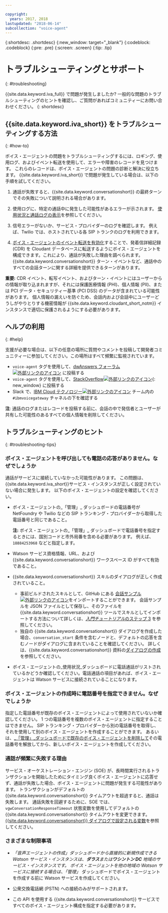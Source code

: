 ```yaml
---

copyright:
  years: 2017, 2018
lastupdated: "2018-06-14"
subcollection: "voice-agent"
---
```


{:shortdesc: .shortdesc}
{:new_window: target="_blank"}
{:codeblock: .codeblock}
{:pre: .pre}
{:screen: .screen}
{:tip: .tip}

# トラブルシューティングとサポート
{: #troubleshooting}

{{site.data.keyword.iva_full}} で問題が発生しましたか? 一般的な問題のトラブルシューティングのヒントを確認し、ご質問があればコミュニティーにお問い合わせください。
{: shortdesc}

## {{site.data.keyword.iva_short}} をトラブルシューティングする方法
{: #how-to}

ボイス・エージェントの問題をトラブルシューティングするには、ロギング、使用ログ、およびイベント転送を使用して、エラーや障害のレコードを見つけます。 これらのレコードは、ボイス・エージェントの問題の診断と解決に役立ちます。 {{site.data.keyword.iva_short}} で問題が発生している場合は、以下の手順を試してください。

1. 通話が失敗すると、{{site.data.keyword.conversationshort}} の最終ターンでその失敗について説明される場合があります。

1. 使用ログに、特定の通話中に発生した可能性があるエラーが示されます。 [使用状況と通話ログの表示](/docs/services/voice-agent?topic=voice-agent-logging)を参照してください。

1. 信号エラーがないか、サービス・プロバイダーのログを確認します。 例えば、Twilio では、ホストされている各 SIP トランクのログを利用できます。

1. [ボイス・エージェントのイベント転送を有効化](/docs/services/voice-agent?topic=voice-agent-event_forwarding)することで、発着信詳細記録 (CDR) を Cloudant データベースに転送するようにボイス・エージェントを構成できます。これにより、通話が失敗した理由を調べられます。 {{site.data.keyword.conversationshort}} ターン・イベントなど、通話中のすべての会話ターンに関する詳細を提供できるターンがあります。

**重要:** CDR イベント、転写イベント、およびターン・イベントにはユーザーからの情報が取り込まれますが、それには保護医療情報 (PHI)、個人情報 (PII)、または PCI データ・セキュリティー基準 (PCI DSS) のデータが含まれている可能性があります。 個人情報の漏えいを防ぐため、会話内および会話中にユーザーどうしがやりとりする機密情報が {{site.data.keyword.cloudant_short_notm}} インスタンスで適切に保護されるようにする必要があります。


## ヘルプの利用
{: #help}

支援が必要な場合は、以下の任意の場所に質問やコメントを投稿して開発者コミュニティーに参加してください。この場所はすべて頻繁に監視されています。

* `voice-agent` タグを使用して、[dwAnswers フォーラム ![外部リンクのアイコン](../../icons/launch-glyph.svg "外部リンクのアイコン")](https://developer.ibm.com/answers/topics/voice-agent/) に投稿する
* `voice-agent` タグを使用して、[StackOverflow![外部リンクのアイコン](../../icons/launch-glyph.svg "外部リンクのアイコン")](http://stackoverflow.com/questions/tagged/voice-agent){: new_window} に投稿する
* Slack で、[IBM Cloud テクノロジー![外部リンクのアイコン](../../icons/launch-glyph.svg "外部リンクのアイコン")](https://slack-invite-ibm-cloud-tech.mybluemix.net/) チーム内の `#ibmvoicegateway` チャネルの下を確認する

**注**: 通話のログまたはレコードを投稿する前に、会話の中で発信者とユーザーが共有した可能性のあるすべての個人情報を削除してください。

## トラブルシューティングのヒント
{: #troubleshooting-tips}

### ボイス・エージェントを呼び出しても電話の応答がありません。なぜでしょうか

通話がサービスに接続していなかった可能性があります。 この問題は、{{site.data.keyword.iva_short}}サービス・インスタンスが正しく設定されていない場合に発生します。 以下のボイス・エージェントの設定を確認してください。

* ボイス・エージェントの_「管理」_ ダッシュボードの電話番号が NetFoundry や Twilio などの SIP トランキング・プロバイダーから取得した電話番号と同じであること。

   **注:** ボイス・エージェントの_「管理」_ ダッシュボードで電話番号を指定するときには、国別コードと市外局番を含める必要があります。 例えば、`18884253968` などと指定します。

* Watson サービス資格情報、URL、および {{site.data.keyword.conversationshort}} ワークスペース ID がすべて有効であること。
* {{site.data.keyword.conversationshort}} スキルのダイアログが正しく作成されていること。
  * 事前ビルドされたスキルとして、GitHub にある [会話サンプル ![外部リンクのアイコン](../../icons/launch-glyph.svg "外部リンクのアイコン")](https://github.com/WASdev/sample.voice.gateway/blob/master/conversation/voice-gateway-conversation-en.json)をインポートすることができます。 会話サンプルを JSON ファイルとして保存し、そのファイルを {{site.data.keyword.conversationshort}} ツールでスキルとしてインポートする方法について詳しくは、[*入門チュートリアル*のステップ 3](/docs/services/voice-agent?topic=voice-agent-getting-started#step3) を参照してください。
  * 独自の {{site.data.keyword.conversationshort}} ダイアログを作成した場合、`conversation_start` 条件を含むノードと、デフォルトの応答を含むノードがダイアログに含まれていることを確認してください。 詳しくは、{{site.data.keyword.conversationshort}} 資料の[ダイアログの作成](/docs/services/assistant?topic=assistant-getting-started#getting-started-build-dialog)を参照してください。
* ボイス・エージェントの_使用状況_ダッシュボードに電話通話がリストされているかどうか確認してください。電話通話の項目があれば、ボイス・エージェントは Watson サービスに接続されていることになります。

### ボイス・エージェントの作成時に電話番号を指定できません。なぜでしょうか

指定した電話番号が既存のボイス・エージェントによって使用されていないか確認してください。 1 つの電話番号を複数のボイス・エージェントに指定することはできません。 SIP トランキング・プロバイダーから別の電話番号を取得し、それを使用して別のボイス・エージェントを作成することができます。 あるいは、[_「管理」_ダッシュボードで既存のボイス・エージェントを削除して](/docs/services/voice-agent?topic=voice-agent-managing#delete_va)その電話番号を解放してから、新しいボイス・エージェントを作成してください。

### 通話が頻繁に失敗する理由

サービス・オーケストレーション・エンジン (SOE) が、長時間実行されるトランザクションを開始したためにタイミング良くボイス・エージェントに応答せず、通話が失敗した場合、ボイス・エージェントに問題が発生する可能性があります。 トランザクションがデフォルトの {{site.data.keyword.conversationshort}} タイムアウトを超過すると、通話は失敗します。 通話失敗を回避するために、SOE では、`vgwConversationResponseTimeout` 状態変数を使用してデフォルトの {{site.data.keyword.conversationshort}} タイムアウトを変更できます。 [{{site.data.keyword.conversationshort}} ダイアログで設定される変数](https://www.ibm.com/support/knowledgecenter/SS4U29/api.html#variables-conv)を参照してください。


### さまざまな制限事項

* _「音声エージェントの作成」_ダッシュボードから直接的に新規作成できる Watson サービス・インスタンスは、**ダラス**または**ワシントン DC** 地域のサービス・インスタンスです。 ボイス・エージェントを他の地域の Watson サービスに接続する場合は、_「管理」_ ダッシュボードでボイス・エージェントを作成する前に Watson サービスを作成してください。

* 公衆交換電話網 (PSTN) への接続のみがサポートされます。

* この API を使用する {{site.data.keyword.conversationshort}} サービスですべてのボイス・エージェント構成を指定する必要があります。
